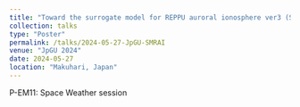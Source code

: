 ```yaml
---
title: "Toward the surrogate model for REPPU auroral ionosphere ver3 (SMRAI3)"
collection: talks
type: "Poster"
permalink: /talks/2024-05-27-JpGU-SMRAI
venue: "JpGU 2024"
date: 2024-05-27
location: "Makuhari, Japan"
---
```


<!--[More information here](http://exampleurl.com)-->

P-EM11: Space Weather session

